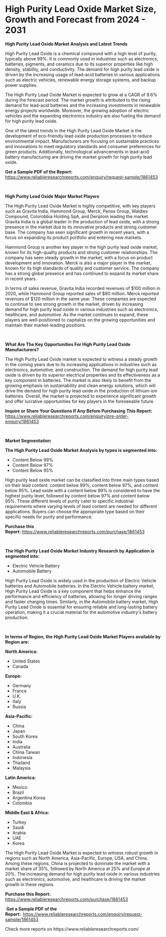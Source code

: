 <p><h1>High Purity Lead Oxide Market Size, Growth and Forecast from 2024 - 2031</h1></p><p><strong>High Purity Lead Oxide Market Analysis and Latest Trends</strong></p>
<p><p>High Purity Lead Oxide is a chemical compound with a high level of purity, typically above 99%. It is commonly used in industries such as electronics, batteries, pigments, and ceramics due to its superior properties like high density, stability, and conductivity. The demand for high purity lead oxide is driven by the increasing usage of lead-acid batteries in various applications such as electric vehicles, renewable energy storage systems, and backup power supplies.</p><p>The High Purity Lead Oxide Market is expected to grow at a CAGR of 9.6% during the forecast period. The market growth is attributed to the rising demand for lead-acid batteries and the increasing investments in renewable energy projects worldwide. Moreover, the growing adoption of electric vehicles and the expanding electronics industry are also fueling the demand for high purity lead oxide.</p><p>One of the latest trends in the High Purity Lead Oxide Market is the development of eco-friendly lead oxide production processes to reduce environmental impact. Manufacturers are focusing on sustainable practices and innovations to meet regulatory standards and consumer preferences for green products. Additionally, technological advancements in lead-acid battery manufacturing are driving the market growth for high purity lead oxide.</p></p>
<p><strong>Get a Sample PDF of the Report:&nbsp;</strong> <a href="https://www.reliableresearchreports.com/enquiry/request-sample/1861453">https://www.reliableresearchreports.com/enquiry/request-sample/1861453</a></p>
<p>&nbsp;</p>
<p><strong>High Purity Lead Oxide Major Market Players</strong></p>
<p><p>The High Purity Lead Oxide Market is highly competitive, with key players such as Gravita India, Hammond Group, Merck, Penox Group, Waldies Compound, Colorobbia Holding SpA, and Deriplom leading the market. Gravita India is a global leader in the production of lead oxide, with a strong presence in the market due to its innovative products and strong customer base. The company has seen significant growth in recent years, with a focus on expanding its product portfolio and entering new markets.</p><p>Hammond Group is another key player in the high purity lead oxide market, known for its high-quality products and strong customer relationships. The company has seen steady growth in the market, with a focus on product development and innovation. Merck is also a major player in the market, known for its high standards of quality and customer service. The company has a strong global presence and has continued to expand its market share in recent years.</p><p>In terms of sales revenue, Gravita India recorded revenues of $100 million in 2020, while Hammond Group reported sales of $80 million. Merck reported revenues of $120 million in the same year. These companies are expected to continue to see strong growth in the market, driven by increasing demand for high purity lead oxide in various industries such as electronics, healthcare, and automotive. As the market continues to expand, these players are well-positioned to capitalize on the growing opportunities and maintain their market-leading positions.</p></p>
<p>&nbsp;</p>
<p><strong>What Are The Key Opportunities For High Purity Lead Oxide Manufacturers?</strong></p>
<p><p>The High Purity Lead Oxide market is expected to witness a steady growth in the coming years due to its increasing applications in industries such as electronics, automotive, and construction. The demand for high purity lead oxide is driven by its superior electrical properties and its effectiveness as a key component in batteries. The market is also likely to benefit from the growing emphasis on sustainability and clean energy solutions, which will drive the demand for high purity lead oxide in the production of lithium-ion batteries. Overall, the market is projected to experience significant growth and offer lucrative opportunities for key players in the foreseeable future.</p></p>
<p><strong>Inquire or Share Your Questions If Any Before Purchasing This Report:</strong> <a href="https://www.reliableresearchreports.com/enquiry/pre-order-enquiry/1861453">https://www.reliableresearchreports.com/enquiry/pre-order-enquiry/1861453</a></p>
<p>&nbsp;</p>
<p><strong>Market Segmentation</strong></p>
<p><strong>The High Purity Lead Oxide Market Analysis by types is segmented into:</strong></p>
<p><ul><li>Content Below 99%</li><li>Content Below 97%</li><li>Content Below 95%</li></ul></p>
<p><p>High purity lead oxide market can be classified into three main types based on their lead content: content below 99%, content below 97%, and content below 95%. Lead oxide with a content below 99% is considered to have the highest purity level, followed by content below 97% and content below 95%. These different levels of purity cater to specific industrial requirements where varying levels of lead content are needed for different applications. Buyers can choose the appropriate type based on their specific needs for purity and performance.</p></p>
<p><strong>Purchase this Report:&nbsp;</strong><a href="https://www.reliableresearchreports.com/purchase/1861453">https://www.reliableresearchreports.com/purchase/1861453</a></p>
<p>&nbsp;</p>
<p><strong>The High Purity Lead Oxide Market Industry Research by Application is segmented into:</strong></p>
<p><ul><li>Electric Vehicle Battery</li><li>Automobile Battery</li></ul></p>
<p><p>High Purity Lead Oxide is widely used in the production of Electric Vehicle batteries and Automobile batteries. In the Electric Vehicle battery market, High Purity Lead Oxide is a key component that helps enhance the performance and efficiency of batteries, allowing for longer driving ranges and faster charging times. Similarly, in the Automobile battery market, High Purity Lead Oxide is essential for ensuring reliable and long-lasting battery operation, making it a crucial material for the automotive industry's battery production.</p></p>
<p>&nbsp;</p>
<p><strong>In terms of Region, the High Purity Lead Oxide Market Players available by Region are:</strong></p>
<p>
    <p> <strong> North America: </strong>
        <ul>
            <li>United States</li>
            <li>Canada</li>
        </ul>
        </p> 
    <p> <strong> Europe: </strong>
        <ul>
            <li>Germany</li>
            <li>France</li>
            <li>U.K.</li>
            <li>Italy</li>
            <li>Russia</li>
        </ul>
        </p> 
    <p> <strong> Asia-Pacific: </strong>
        <ul>
            <li>China</li>
            <li>Japan</li>
            <li>South Korea</li>
            <li>India</li>
            <li>Australia</li>
            <li>China Taiwan</li>
            <li>Indonesia</li>
            <li>Thailand</li>
            <li>Malaysia</li>
        </ul>
        </p> 
    <p> <strong> Latin America: </strong>
        <ul>
            <li>Mexico</li>
            <li>Brazil</li>
            <li>Argentina Korea</li>
            <li>Colombia</li>
        </ul>
        </p> 
    <p> <strong> Middle East & Africa: </strong>
        <ul>
            <li>Turkey</li>
            <li>Saudi</li>
            <li>Arabia</li>
            <li>UAE</li>
            <li>Korea</li>
        </ul>
    </p>
    </p>
<p><p>The High Purity Lead Oxide Market is expected to witness robust growth in regions such as North America, Asia-Pacific, Europe, USA, and China. Among these regions, China is projected to dominate the market with a market share of 35%, followed by North America at 25% and Europe at 20%. The increasing demand for high purity lead oxide in various industries such as electronics, automotive, and healthcare is driving the market growth in these regions.</p></p>
<p><strong>Purchase this Report: </strong><a href="https://www.reliableresearchreports.com/purchase/1861453">https://www.reliableresearchreports.com/purchase/1861453</a></p>
<p>&nbsp;<strong>Get a Sample PDF of the Report:&nbsp;&nbsp;</strong><a href="https://www.reliableresearchreports.com/enquiry/request-sample/1861453">https://www.reliableresearchreports.com/enquiry/request-sample/1861453</a></p>
<p><strong></strong></p>
<p>Check more reports on https://www.reliableresearchreports.com/</p>